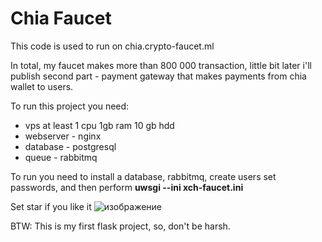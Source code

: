 # Chia Faucet
This code is used to run on chia.crypto-faucet.ml

In total, my faucet makes more than 800 000 transaction, little bit later i'll publish second part - payment gateway that makes payments from chia wallet to users.

To run this project you need:
- vps at least 1 cpu 1gb ram 10 gb hdd
- webserver - nginx
- database - postgresql
- queue - rabbitmq


To run you need to install a database, rabbitmq, create users set passwords, and then perform **uwsgi --ini xch-faucet.ini**





Set star if you like it
![изображение](https://user-images.githubusercontent.com/82159969/172861331-183bd154-804a-4213-9455-1569b43a4d05.png)


BTW:
This is my first flask project, so, don't be harsh.
